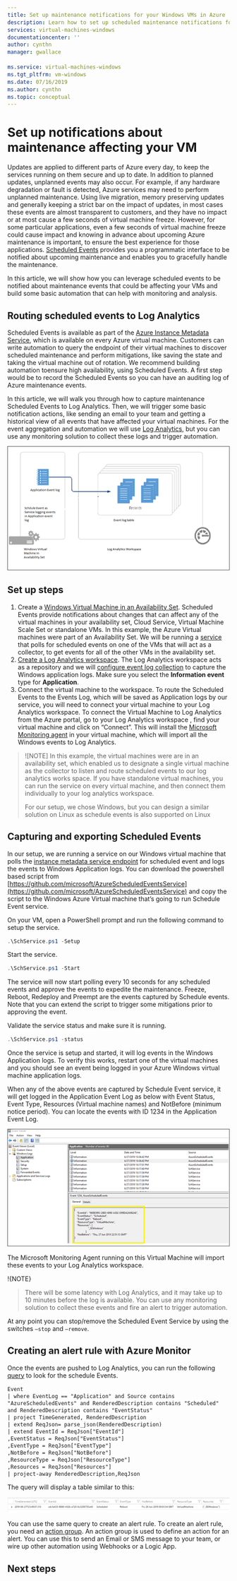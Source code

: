 ```yaml
---
title: Set up maintenance notifications for your Windows VMs in Azure | Microsoft Docs
description: Learn how to set up scheduled maintenance notifications for your Azure virtual machines.
services: virtual-machines-windows
documentationcenter: ''
author: cynthn
manager: gwallace

ms.service: virtual-machines-windows
ms.tgt_pltfrm: vm-windows
ms.date: 07/16/2019
ms.author: cynthn
ms.topic: conceptual
---
```


# Set up notifications about maintenance affecting your VM

Updates are applied to different parts of Azure every day,  to keep the services running on them secure and up to date. In addition to planned updates, unplanned events may also occur. For example, if any hardware degradation or fault is detected, Azure services may need to perform unplanned maintenance. Using live migration, memory preserving updates and generally keeping a strict bar on the impact of updates, in most cases these events are almost transparent to customers, and they have no impact or at most cause a few seconds of virtual machine freeze. However, for some particular applications, even a few seconds of virtual machine freeze could cause impact and knowing in advance about upcoming Azure maintenance is important, to ensure the best experience for those applications. [Scheduled Events](scheduled-events.md) provides you a programmatic interface to be notified about upcoming maintenance and enables you to gracefully handle the maintenance. 

In this article, we will show how you can leverage scheduled events to be notified about maintenance events that could be affecting your VMs and build some basic automation that can help with monitoring and analysis.


## Routing scheduled events to Log Analytics

Scheduled Events is available as part of the [Azure Instance Metadata Service](instance-metadata-service.md), which is available on every Azure virtual machine. Customers can write automation to query the endpoint of their virtual machines to discover scheduled maintenance and perform mitigations, like saving the state and taking the virtual machine out of rotation. We recommend building automation toensure high availability, using Scheduled Events. A first step would be to record the Scheduled Events so you can have an auditing log of Azure maintenance events. 

In this article, we will walk you through how to capture maintenance Scheduled Events to Log Analytics. Then, we will trigger some basic notification actions, like sending an email to your team and getting a historical view of all events that have affected your virtual machines. For the event aggregation and automation we will use [Log Analytics](/azure/azure-monitor/learn/quick-create-workspace), but you can use any monitoring solution to collect these logs and trigger automation.

![Diagram showing the event lifecycle](./media/notifications/events.png)

## Set up steps

1.	Create a [Windows Virtual Machine in an Availability Set](tutorial-availability-sets.md). Scheduled Events provide notifications about changes that can affect any of the virtual machines in your availability set, Cloud Service, Virtual Machine Scale Set or standalone VMs. In this example, the Azure Virtual machines were part of an Availability Set. We will be running a [service](https://github.com/microsoft/AzureScheduledEventsService) that polls for scheduled events on one of the VMs that will act as a collector, to get events for all of the other VMs in the availability set.    
1.	[Create a Log Analytics workspace](/azure/azure-monitor/learn/quick-create-workspace). The Log Analytics workspace acts as a repository and we will [configure event log collection](/azure/azure-monitor/platform/agent-data-sources#configuring-data-sources) to capture the Windows application logs. Make sure you select the **Information event** type for **Application**.
1.	Connect the virtual machine to the workspace. To route the Scheduled Events to the Events Log, which will be saved as Application logs by our service, you will need to connect your virtual machine to your Log Analytics workspace.  To connect the Virtual Machine to Log Analytics from the Azure portal, go to your Log Analytics workspace , find your virtual machine and click on “Connect”. This will install the [Microsoft Monitoring agent](/azure/virtual-machines/extensions/oms-windows) in your virtual machine, which will import all the Windows events to Log Analytics. 



>![NOTE] 
>In this example, the virtual machines were are in an availability set, which enabled us to designate a single virtual machine as the collector to listen and route scheduled events to our log analytics works space. If you have standalone virtual machines, you can run the service on every virtual machine, and then connect them individually to your log analytics workspace.
>
>For our setup, we chose Windows, but you can design a similar solution on Linux as schedule events is also supported on Linux


## Capturing and exporting Scheduled Events

In our setup, we are running a service on our Windows virtual machine that polls the [instance metadata service endpoint](/azure/azure-monitor/learn/quick-create-workspace) for scheduled event and logs the events to Windows Application logs. You can download the powershell based script from [https://github.com/microsoft/AzureScheduledEventsService](https://github.com/microsoft/AzureScheduledEventsService) and copy the script to the Windows Azure Virtual machine that’s going to run Schedule Event service. 

On your VM, open a PowerShell prompt and run the following command to setup the service.

```powershell
.\SchService.ps1 -Setup
```

Start the service.

```powershell
.\SchService.ps1 -Start
```

The service will now start polling every 10 seconds for any scheduled events and approve the events to expedite the maintenance.  Freeze, Reboot, Redeploy and Preempt are the events captured by Schedule events.   Note that you can extend the script to trigger some mitigations prior to approving the event.

Validate the service status and make sure it is running.

```powershell
.\SchService.ps1 -status  
```

Once the service is setup and started, it will log events in the Windows Application logs.   To verify this works, restart one of the virtual machines and you should see an event being logged in your Azure Windows virtual machine application logs. 

When any of the above events are captured by Schedule Event service, it will get logged in the Application Event Log as below with Event Status, Event Type, Resources (Virtual machine names) and NotBefore (minimum notice period). You can locate the events with ID 1234 in the Application Event Log.

![Screenshot of event viewer.](./media/notifications/event-viewer.png)

The Microsoft Monitoring Agent running on this Virtual Machine will import these events to your Log Analytics workspace. 


!{NOTE}
>There will be some latency with Log Analytics, and it may take up to 10 minutes before the log is available. You can use any monitoring solution to collect these events and fire an alert to trigger automation.  

At any point you can stop/remove the Scheduled Event Service by using the switches `–stop` and `–remove`.

## Creating an alert rule with Azure Monitor 

Once the events are pushed to Log Analytics, you can run the following [query](/azure/azure-monitor/log-query/get-started-portal) to look for the schedule Events.

```
Event
| where EventLog == "Application" and Source contains "AzureScheduledEvents" and RenderedDescription contains "Scheduled" and RenderedDescription contains "EventStatus" 
| project TimeGenerated, RenderedDescription
| extend ReqJson= parse_json(RenderedDescription)
| extend EventId = ReqJson["EventId"]
,EventStatus = ReqJson["EventStatus"]
,EventType = ReqJson["EventType"]
,NotBefore = ReqJson["NotBefore"]
,ResourceType = ReqJson["ResourceType"]
,Resources = ReqJson["Resources"]
| project-away RenderedDescription,ReqJson
```

The query will display a table similar to this:

![](./media/notifications/query-output.png)


 
You can use the same query to create an alert rule. To create an alert rule, you need an [action group](/azure/azure-monitor/platform/action-groups). An action group is used to define an action for an alert. You can use this to send an Email or SMS message to your team, or wire up other automation using Webhooks or a Logic App.
     
## Next steps

